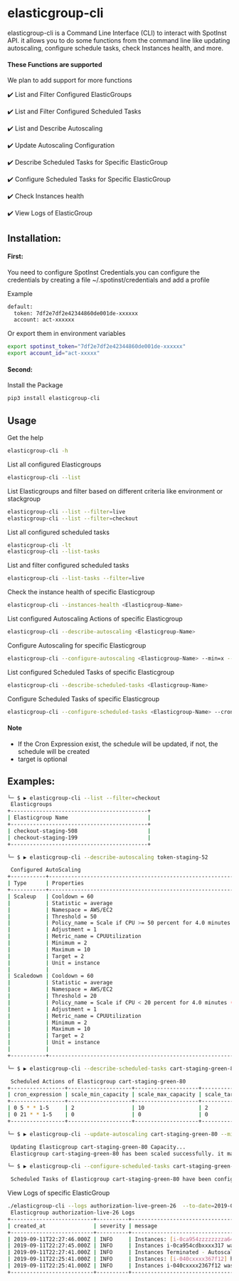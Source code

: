 # elasticgroup-cli

elasticgroup-cli is a Command Line Interface (CLI) to interact with SpotInst API. it allows you to do some functions from the command line like updating autoscaling, configure schedule tasks, check Instances health, and more.

#### These Functions are supported
 We plan to add support for more functions

 :heavy_check_mark: List and Filter Configured ElasticGroups

 :heavy_check_mark: List and Filter Configured Scheduled Tasks

 :heavy_check_mark: List and Describe Autoscaling

 :heavy_check_mark: Update Autoscaling Configuration

 :heavy_check_mark: Describe Scheduled Tasks for Specific ElasticGroup

 :heavy_check_mark: Configure Scheduled Tasks for Specific ElasticGroup

 :heavy_check_mark: Check Instances health

 :heavy_check_mark: View Logs of ElasticGroup

## Installation:
#### First:
You need to configure SpotInst Credentials.you can configure the credentials by creating a file ~/.spotinst/credentials and add a profile

Example

```bash
default:
  token: 7df2e7df2e42344860de001de-xxxxxx
  account: act-xxxxxx
```
Or export them in environment variables
```bash
export spotinst_token="7df2e7df2e42344860de001de-xxxxxx"
export account_id="act-xxxxx"
```
#### Second:
Install the Package
```bash
pip3 install elasticgroup-cli
```
## Usage

Get the help
```bash
elasticgroup-cli -h
```

List all configured Elasticgroups
```bash
elasticgroup-cli --list
```
List Elasticgroups and filter based on different criteria like environment or stackgroup
```bash
elasticgroup-cli --list --filter=live
elasticgroup-cli --list --filter=checkout
```
List all configured scheduled tasks
```bash
elasticgroup-cli -lt
elasticgroup-cli --list-tasks
```
List and filter configured scheduled tasks
```bash
elasticgroup-cli --list-tasks --filter=live
```

Check the instance health of specific Elasticgroup
```bash
elasticgroup-cli --instances-health <Elasticgroup-Name>
```
List configured Autoscaling Actions of specific Elasticgroup
```bash
elasticgroup-cli --describe-autoscaling <Elasticgroup-Name>
```
Configure Autoscaling for specific Elasticgroup
```bash
elasticgroup-cli --configure-autoscaling <Elasticgroup-Name> --min=x --max=x --target=x
```

List configured Scheduled Tasks of specific Elasticgroup
```bash
elasticgroup-cli --describe-scheduled-tasks <Elasticgroup-Name>
```
Configure Scheduled Tasks of specific Elasticgroup
```bash
elasticgroup-cli --configure-scheduled-tasks <Elasticgroup-Name> --cron-expression="expression" --min=x --max=x --target=x
```
#### Note
  - If the Cron Expression exist, the schedule will be updated, if not, the schedule will be created
  - target is optional

## Examples:

```bash
└─ $ ▶ elasticgroup-cli --list --filter=checkout
 Elasticgroups
+-------------------------------------------+
| Elasticgroup Name                         |
+-------------------------------------------+
| checkout-staging-508                      |
| checkout-staging-199                      |
+-------------------------------------------+
```

```bash
└─ $ ▶ elasticgroup-cli --describe-autoscaling token-staging-52

 Configured AutoScaling
+-----------+--------------------------------------------------------------------+
| Type      | Properties                                                         |
+-----------+--------------------------------------------------------------------+
| Scaleup   | Cooldown = 60                                                      |
|           | Statistic = average                                                |
|           | Namespace = AWS/EC2                                                |
|           | Threshold = 50                                                     |
|           | Policy_name = Scale if CPU >= 50 percent for 4.0 minutes (average) |
|           | Adjustment = 1                                                     |
|           | Metric_name = CPUUtilization                                       |
|           | Minimum = 2                                                        |
|           | Maximum = 10                                                       |
|           | Target = 2                                                         |
|           | Unit = instance                                                    |
|           |                                                                    |
| Scaledown | Cooldown = 60                                                      |
|           | Statistic = average                                                |
|           | Namespace = AWS/EC2                                                |
|           | Threshold = 20                                                     |
|           | Policy_name = Scale if CPU < 20 percent for 4.0 minutes (average)  |
|           | Adjustment = 1                                                     |
|           | Metric_name = CPUUtilization                                       |
|           | Minimum = 2                                                        |
|           | Maximum = 10                                                       |
|           | Target = 2                                                         |
|           | Unit = instance                                                    |
|           |                                                                    |
+-----------+--------------------------------------------------------------------+
```
```bash
└─ $ ▶ elasticgroup-cli --describe-scheduled-tasks cart-staging-green-80

 Scheduled Actions of Elasticgroup cart-staging-green-80
+-----------------+--------------------+--------------------+-----------------------+------------+
| cron_expression | scale_min_capacity | scale_max_capacity | scale_target_capacity | is_enabled |
+-----------------+--------------------+--------------------+-----------------------+------------+
| 0 5 * * 1-5     | 2                  | 10                 | 2                     | True       |
| 0 21 * * 1-5    | 0                  | 0                  | 0                     | True       |
+-----------------+--------------------+--------------------+-----------------------+------------+
```
```bash
└─ $ ▶ elasticgroup-cli --update-autoscaling cart-staging-green-80 --min=2 --max=3 --target=2

 Updating Elasticgroup cart-staging-green-80 Capacity...
 Elasticgroup cart-staging-green-80 has been scaled successfully. it may takes few seconds to reflect....
```

```bash
└─ $ ▶ elasticgroup-cli --configure-scheduled-tasks cart-staging-green-80 --cron-expression="0 21 * * 1-5" --min=1 --target=1 --max=2

 Scheduled Tasks of Elasticgroup cart-staging-green-80 have been configured successfully.
```

 View Logs of specific ElasticGroup

```bash
./elasticgroup-cli --logs authorization-live-green-26  --to-date=2019-09-12 --from-date=2019-09-11 --limit=5
 Elasticgroup authorization-live-26 Logs
+--------------------------+----------+---------------------------------------------------------------------------------------------------------------------------------------------+
| created_at               | severity | message                                                                                                                                     |
+--------------------------+----------+---------------------------------------------------------------------------------------------------------------------------------------------+
| 2019-09-11T22:27:46.000Z | INFO     | Instances: [i-0ca954zzzzzzzza64317] have been detached. Reason: Scale down                                                                  |
| 2019-09-11T22:27:45.000Z | INFO     | Instances i-0ca954cdbxxxx317 was successfully deregistered from TARGET_GROUP Load Balancer:  auth-green-26                                  |
| 2019-09-11T22:27:41.000Z | INFO     | Instances Terminated - Autoscaling: Policy name: Scale if CPU < 20 percent for 10.0 minutes (average), Threshold: 20.0, Value observed: 1.3 |
| 2019-09-11T22:25:41.000Z | INFO     | Instances: [i-040cxxxx367f12] have been detached. Reason: Scale down                                                                        |
| 2019-09-11T22:25:41.000Z | INFO     | Instances i-040cxxxx2367f12 was successfully deregistered from TARGET_GROUP Load Balancer:  auth-green-26                                   |
+--------------------------+----------+---------------------------------------------------------------------------------------------------------------------------------------------+
```
